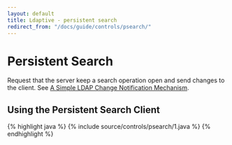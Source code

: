 ```yaml
---
layout: default
title: Ldaptive - persistent search
redirect_from: "/docs/guide/controls/psearch/"
---
```


# Persistent Search

Request that the server keep a search operation open and send changes to the client. See [A Simple LDAP Change Notification Mechanism](http://tools.ietf.org/id/draft-ietf-ldapext-psearch-03.txt).

## Using the Persistent Search Client

{% highlight java %}
{% include source/controls/psearch/1.java %}
{% endhighlight %}
